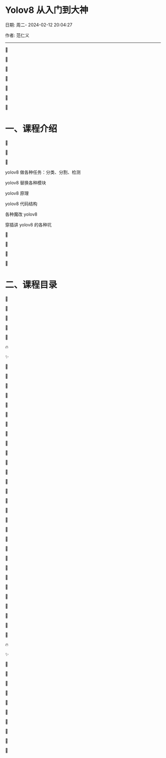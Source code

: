 # Yolov8 从入门到大神

日期: 周二- 2024-02-12 20:04:27

作者: 范仁义

---

🍎

🍓

🍊

🍒

🍌

🍑

🍍

# 一、课程介绍

🍉

🍇

🍋

yolov8 做各种任务：分类、分割、检测

yolov8 替换各种模块

yolov8 原理

yolov8 代码结构

各种魔改 yolov8

穿插讲 yolov8 的各种坑

🍅

🍐

📖

🍧

# 二、课程目录

🍓

📒

🔧

🌱

🌺

🔥

✨

🍹

🧊

🍄

🌷

💮

🌸

🍁

🌳

🌲

🌴

🍎

🍓

🍊

🍒

🍌

🍑

🍍

🍉

🍇

🍋

🍅

🍐

📖

🍧

🍓

📒

🔧

🌱

🌺

🔥

✨

🍹

🧊

🍄

🌷

💮

🌸

🍁

🌳

🌲

🌴
